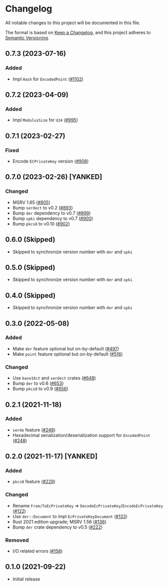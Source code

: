 # Changelog

All notable changes to this project will be documented in this file.

The format is based on [Keep a Changelog](https://keepachangelog.com/en/1.0.0/),
and this project adheres to [Semantic Versioning](https://semver.org/spec/v2.0.0.html).

## 0.7.3 (2023-07-16)

### Added

- Impl `Hash` for `EncodedPoint` ([#1102])

[#1102]: https://github.com/RustCrypto/formats/pull/1102

## 0.7.2 (2023-04-09)

### Added

- Impl `ModulusSize` for `U24` ([#995])

[#995]: https://github.com/RustCrypto/formats/pull/995

## 0.7.1 (2023-02-27)

### Fixed

- Encode `ECPrivateKey` version ([#908])

[#908]: https://github.com/RustCrypto/formats/pull/908

## 0.7.0 (2023-02-26) [YANKED]

### Changed

- MSRV 1.65 ([#805])
- Bump `serdect` to v0.2 ([#893])
- Bump `der` dependency to v0.7 ([#899])
- Bump `spki` dependency to v0.7 ([#900])
- Bump `pkcs8` to v0.10 ([#902])

[#805]: https://github.com/RustCrypto/formats/pull/805
[#893]: https://github.com/RustCrypto/formats/pull/893
[#899]: https://github.com/RustCrypto/formats/pull/899
[#900]: https://github.com/RustCrypto/formats/pull/900
[#902]: https://github.com/RustCrypto/formats/pull/902

## 0.6.0 (Skipped)

- Skipped to synchronize version number with `der` and `spki`

## 0.5.0 (Skipped)

- Skipped to synchronize version number with `der` and `spki`

## 0.4.0 (Skipped)

- Skipped to synchronize version number with `der` and `spki`

## 0.3.0 (2022-05-08)

### Added

- Make `der` feature optional but on-by-default ([#497])
- Make `point` feature optional but on-by-default ([#516])

### Changed

- Use `base16ct` and `serdect` crates ([#648])
- Bump `der` to v0.6 ([#653])
- Bump `pkcs8` to v0.9 ([#656])

[#497]: https://github.com/RustCrypto/formats/pull/497
[#516]: https://github.com/RustCrypto/formats/pull/516
[#648]: https://github.com/RustCrypto/formats/pull/648
[#653]: https://github.com/RustCrypto/formats/pull/653
[#656]: https://github.com/RustCrypto/formats/pull/656

## 0.2.1 (2021-11-18)

### Added

- `serde` feature ([#248])
- Hexadecimal serialization/deserialization support for `EncodedPoint` ([#248])

[#248]: https://github.com/RustCrypto/formats/pull/248

## 0.2.0 (2021-11-17) [YANKED]

### Added

- `pkcs8` feature ([#229])

### Changed

- Rename `From/ToEcPrivateKey` => `DecodeEcPrivateKey`/`EncodeEcPrivateKey` ([#122])
- Use `der::Document` to impl `EcPrivateKeyDocument` ([#133])
- Rust 2021 edition upgrade; MSRV 1.56 ([#136])
- Bump `der` crate dependency to v0.5 ([#222])

### Removed

- I/O related errors ([#158])

[#122]: https://github.com/RustCrypto/formats/pull/122
[#133]: https://github.com/RustCrypto/formats/pull/133
[#136]: https://github.com/RustCrypto/formats/pull/136
[#158]: https://github.com/RustCrypto/formats/pull/158
[#222]: https://github.com/RustCrypto/formats/pull/222
[#229]: https://github.com/RustCrypto/formats/pull/229

## 0.1.0 (2021-09-22)

- Initial release
